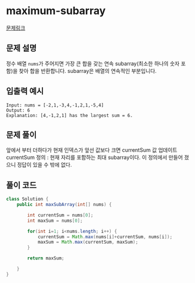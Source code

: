 # maximum-subarray

[문제링크](https://leetcode.com/problems/maximum-subarray/)

## 문제 설명

정수 배열 `nums`가 주어지면 가장 큰 합을 갖는 연속 subarray(최소한 하나의 숫자 포함)을 찾아 합을 반환합니다. subarray은 배열의 연속적인 부분입니다.

## 입출력 예시

```
Input: nums = [-2,1,-3,4,-1,2,1,-5,4]
Output: 6
Explanation: [4,-1,2,1] has the largest sum = 6.
```

## 문제 풀이

앞에서 부터 더하다가 현재 인덱스가 앞선 값보다 크면 currentSum 값 업데이트  
currentSum 정의 : 현재 자리를 포함하는 최대 subarray이다. 이 정의에서 만들어 졌으니 정답이 있을 수 밖에 없다.

## 풀이 코드

```java
class Solution {
    public int maxSubArray(int[] nums) {

    	int currentSum = nums[0];
    	int maxSum = nums[0];

    	for(int i=1; i<nums.length; i++) {
    		currentSum = Math.max(nums[i]+currentSum, nums[i]);
    		maxSum = Math.max(currentSum, maxSum);
    	}

    	return maxSum;

    }
}
```
